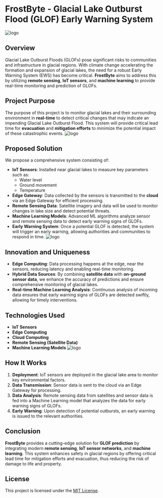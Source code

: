 # FrostByte -  **Glacial Lake Outburst Flood (GLOF) Early Warning System**
![logo]()
## **Overview**
Glacial Lake Outburst Floods (GLOFs) pose significant risks to communities and infrastructure in glacial regions. With climate change accelerating the formation and expansion of glacial lakes, the need for a robust Early Warning System (EWS) has become critical. **FrostByte** aims to address this by utilizing **remote sensing**, **IoT sensors**, and **machine learning** to provide real-time monitoring and prediction of GLOFs.


## **Project Purpose**
The purpose of this project is to monitor glacial lakes and their surrounding environment in **real-time** to detect critical changes that may indicate an impending Glacial Lake Outburst Flood. This system will provide critical lead time for **evacuation** and **mitigation efforts** to minimize the potential impact of these catastrophic events.
![logo]()
## **Proposed Solution**
We propose a comprehensive system consisting of:
- **IoT Sensors**: Installed near glacial lakes to measure key parameters such as:
  - Water level
  - Ground movement
  - Temperature
- **Edge Gateway**: Data collected by the sensors is transmitted to the **cloud** via an Edge Gateway for efficient processing.
- **Remote Sensing Data**: Satellite imagery and data will be used to monitor changes in lake size and detect potential threats.
- **Machine Learning Models**: Advanced ML algorithms analyze sensor and remote sensing data to detect early warning signs of GLOFs.
- **Early Warning System**: Once a potential GLOF is detected, the system will trigger an early warning, allowing authorities and communities to respond in time.
![logo]()
## **Innovation and Uniqueness**
- **Edge Computing**: Data processing happens at the edge, near the sensors, reducing latency and enabling real-time monitoring.
- **Hybrid Data Sources**: By combining **satellite data** with **on-ground sensor data**, we enhance the accuracy of predictions and ensure comprehensive monitoring of glacial lakes.
- **Real-time Machine Learning Analysis**: Continuous analysis of incoming data ensures that early warning signs of GLOFs are detected swiftly, allowing for timely interventions.

## **Technologies Used**
- **IoT Sensors**
- **Edge Computing**
- **Cloud Computing**
- **Remote Sensing (Satellite Data)**
- **Machine Learning Models**
![logo]()
## **How It Works**
1. **Deployment**: IoT sensors are deployed in the glacial lake area to monitor key environmental factors.
2. **Data Transmission**: Sensor data is sent to the cloud via an Edge Gateway for processing.
3. **Data Analysis**: Remote sensing data from satellites and sensor data is fed into a Machine Learning model that analyzes the data for early warning signs of GLOFs.
4. **Early Warning**: Upon detection of potential outbursts, an early warning is issued to the relevant authorities.

## **Conclusion**
**FrostByte** provides a cutting-edge solution for **GLOF prediction** by integrating modern **remote sensing**, **IoT sensor networks**, and **machine learning**. This system enhances safety in glacial regions by offering critical lead time for mitigation efforts and evacuation, thus reducing the risk of damage to life and property.

## **License**
This project is licensed under the [MIT License](LICENSE).
